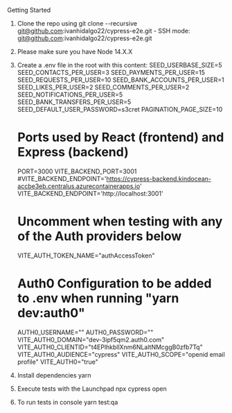 Getting Started

1. Clone the repo using git clone --recursive git@github.com:ivanhidalgo22/cypress-e2e.git - SSH mode: git@github.com:ivanhidalgo22/cypress-e2e.git

2. Please make sure you have Node 14.X.X

3. Create a .env file in the root with this content:
    SEED_USERBASE_SIZE=5
    SEED_CONTACTS_PER_USER=3
    SEED_PAYMENTS_PER_USER=15
    SEED_REQUESTS_PER_USER=10
    SEED_BANK_ACCOUNTS_PER_USER=1
    SEED_LIKES_PER_USER=2
    SEED_COMMENTS_PER_USER=2
    SEED_NOTIFICATIONS_PER_USER=5
    SEED_BANK_TRANSFERS_PER_USER=5
    SEED_DEFAULT_USER_PASSWORD=s3cret
    PAGINATION_PAGE_SIZE=10

    # Ports used by React (frontend) and Express (backend)
    PORT=3000
    VITE_BACKEND_PORT=3001
    #VITE_BACKEND_ENDPOINT='https://cypress-backend.kindocean-accbe3eb.centralus.azurecontainerapps.io'
    VITE_BACKEND_ENDPOINT='http://localhost:3001'

    # Uncomment when testing with any of the Auth providers below
    VITE_AUTH_TOKEN_NAME="authAccessToken"

    # Auth0 Configuration to be added to .env when running "yarn dev:auth0"
    AUTH0_USERNAME=""
    AUTH0_PASSWORD=""
    VITE_AUTH0_DOMAIN="dev-3ipf5qm2.auth0.com"
    VITE_AUTH0_CLIENTID="t4EPlhkbllXnm6NLaltNMcggB0zfb7Tq"
    VITE_AUTH0_AUDIENCE="cypress"
    VITE_AUTH0_SCOPE="openid email profile"
    VITE_AUTH0="true"

4. Install dependencies
     yarn

5. Execute tests with the Launchpad
npx cypress open

6. To run tests in console
yarn test:qa
